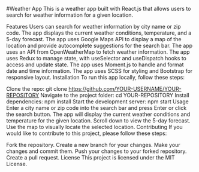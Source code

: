 #Weather App
This is a weather app built with React.js that allows users to search for weather information for a given location.

Features
Users can search for weather information by city name or zip code.
The app displays the current weather conditions, temperature, and a 5-day forecast.
The app uses Google Maps API to display a map of the location and provide autocomplete suggestions for the search bar.
The app uses an API from OpenWeatherMap to fetch weather information.
The app uses Redux to manage state, with useSelector and useDispatch hooks to access and update state.
The app uses Moment.js to handle and format date and time information.
The app uses SCSS for styling and Bootstrap for responsive layout.
Installation
To run this app locally, follow these steps:

Clone the repo: git clone https://github.com/YOUR-USERNAME/YOUR-REPOSITORY
Navigate to the project folder: cd YOUR-REPOSITORY
Install dependencies: npm install
Start the development server: npm start
Usage
Enter a city name or zip code into the search bar and press Enter or click the search button.
The app will display the current weather conditions and temperature for the given location.
Scroll down to view the 5-day forecast.
Use the map to visually locate the selected location.
Contributing
If you would like to contribute to this project, please follow these steps:

Fork the repository.
Create a new branch for your changes.
Make your changes and commit them.
Push your changes to your forked repository.
Create a pull request.
License
This project is licensed under the MIT License.
